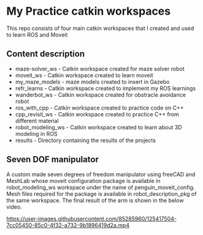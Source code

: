 # My Practice catkin workspaces
This repo consists of four main catkin workspaces that I created and used to learn ROS and Moveit
## Content description
* maze-solver_ws - Catkin workspace created for maze solver robot
* moveit_ws - Catkin workspace created to learn moveit
* my_maze_models - maze models created to insert in Gazebo
* refr_learns - Catkin workspace created to implement my ROS learnings
* wanderbot_ws - Catkin workspace created for obstracle avoidance robot
* ros_with_cpp - Catkin workspace created to practice code on C++
* cpp_revisit_ws - Catkin workspace created to practice C++ from different material
* robot_modeling_ws - Catkin workspace created to learn about 3D modeling in ROS
* results - Directory containing the results of the projects
## Seven DOF manipulator
A custom made seven degrees of freedom manipulator using freeCAD and MeshLab whose moveit configuration package is available in robot_modeling_ws workspace under the name of penguin_moveit_config. Mesh files required for the package is available in robot_description_pkg of the same workspace.
The final result of the arm is shown in the below video.

https://user-images.githubusercontent.com/85285960/125417504-7cc05450-85c0-4f32-a732-9b1896419d2a.mp4
